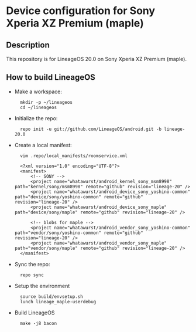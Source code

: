 Device configuration for Sony Xperia XZ Premium (maple)
========================================================

Description
-----------

This repository is for LineageOS 20.0 on Sony Xperia XZ Premium (maple).

How to build LineageOS
----------------------

* Make a workspace:

        mkdir -p ~/lineageos
        cd ~/lineageos

* Initialize the repo:

        repo init -u git://github.com/LineageOS/android.git -b lineage-20.0

* Create a local manifest:

        vim .repo/local_manifests/roomservice.xml

        <?xml version="1.0" encoding="UTF-8"?>
        <manifest>
            <!-- SONY -->
            <project name="whatawurst/android_kernel_sony_msm8998" path="kernel/sony/msm8998" remote="github" revision="lineage-20" />
            <project name="whatawurst/android_device_sony_yoshino-common" path="device/sony/yoshino-common" remote="github" revision="lineage-20" />
            <project name="whatawurst/android_device_sony_maple" path="device/sony/maple" remote="github" revision="lineage-20" />

            <!-- blobs for maple -->
            <project name="whatawurst/android_vendor_sony_yoshino-common" path="vendor/sony/yoshino-common" remote="github" revision="lineage-20" />
            <project name="whatawurst/android_vendor_sony_maple" path="vendor/sony/maple" remote="github" revision="lineage-20" />
        </manifest>

* Sync the repo:

        repo sync

* Setup the environment

        source build/envsetup.sh
        lunch lineage_maple-userdebug

* Build LineageOS

        make -j8 bacon
